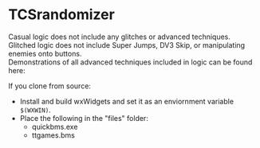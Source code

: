 # TCSrandomizer  

Casual logic does not include any glitches or advanced techniques.  
Glitched logic does not include Super Jumps, DV3 Skip, or manipulating enemies onto buttons.  
Demonstrations of all advanced techniques included in logic can be found here:  

If you clone from source:  
- Install and build wxWidgets and set it as an enviornment variable `$(WXWIN)`.  
- Place the following  in the "files" folder:  
	- quickbms.exe
	- ttgames.bms  

